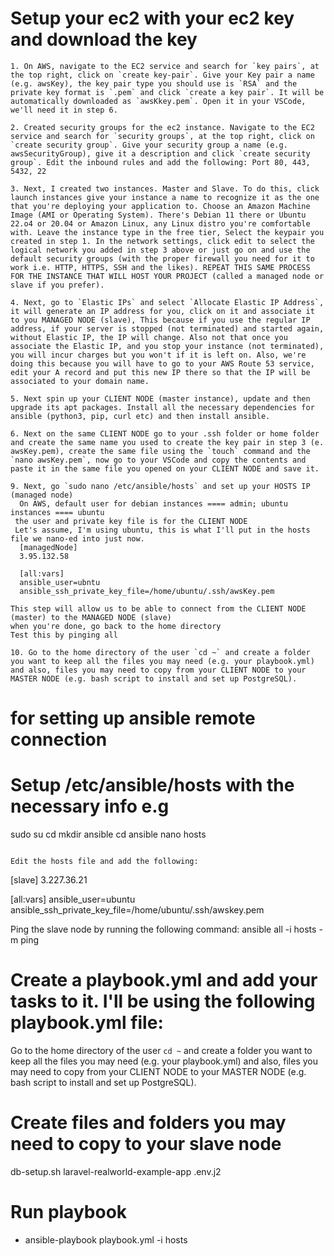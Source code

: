 # Setup your ec2 with your ec2 key and download the key
    
    1. On AWS, navigate to the EC2 service and search for `key pairs`, at the top right, click on `create key-pair`. Give your Key pair a name (e.g. awsKey), the key pair type you should use is `RSA` and the private key format is `.pem` and click `create a key pair`. It will be automatically downloaded as `awsKkey.pem`. Open it in your VSCode, we'll need it in step 6.
    
    2. Created security groups for the ec2 instance. Navigate to the EC2 service and search for `security groups`, at the top right, click on `create security group`. Give your security group a name (e.g. awsSecurityGroup), give it a description and click `create security group`. Edit the inbound rules and add the following: Port 80, 443, 5432, 22
    
    3. Next, I created two instances. Master and Slave. To do this, click launch instances give your instance a name to recognize it as the one that you're deploying your application to. Choose an Amazon Machine Image (AMI or Operating System). There's Debian 11 there or Ubuntu 22.o4 or 20.04 or Amazon Linux, any Linux distro you're comfortable with. Leave the instance type in the free tier, Select the keypair you created in step 1. In the network settings, click edit to select the logical network you added in step 3 above or just go on and use the default security groups (with the proper firewall you need for it to work i.e. HTTP, HTTPS, SSH and the likes). REPEAT THIS SAME PROCESS FOR THE INSTANCE THAT WILL HOST YOUR PROJECT (called a managed node or slave if you prefer).
    
    4. Next, go to `Elastic IPs` and select `Allocate Elastic IP Address`, it will generate an IP address for you, click on it and associate it to you MANAGED NODE (slave), This because if you use the regular IP address, if your server is stopped (not terminated) and started again, without Elastic IP, the IP will change. Also not that once you associate the Elastic IP, and you stop your instance (not terminated), you will incur charges but you won't if it is left on. Also, we're doing this because you will have to go to your AWS Route 53 service, edit your A record and put this new IP there so that the IP will be associated to your domain name.
    
    5. Next spin up your CLIENT NODE (master instance), update and then upgrade its apt packages. Install all the necessary dependencies for ansible (python3, pip, curl etc) and then install ansible. 
    
    6. Next on the same CLIENT NODE go to your .ssh folder or home folder and create the same name you used to create the key pair in step 3 (e. awsKey.pem), create the same file using the `touch` command and the `nano awsKey.pem`, now go to your VSCode and copy the contents and paste it in the same file you opened on your CLIENT NODE and save it.
    
    9. Next, go `sudo nano /etc/ansible/hosts` and set up your HOSTS IP (managed node)
      On AWS, default user for debian instances ==== admin; ubuntu instances ==== ubuntu  
     the user and private key file is for the CLIENT NODE
     Let's assume, I'm using ubuntu, this is what I'll put in the hosts file we nano-ed into just now.
      [managedNode]
      3.95.132.58
      
      [all:vars]
      ansible_user=ubntu
      ansible_ssh_private_key_file=/home/ubuntu/.ssh/awsKey.pem
      
    This step will allow us to be able to connect from the CLIENT NODE (master) to the MANAGED NODE (slave)
    when you're done, go back to the home directory
    Test this by pinging all
    
    10. Go to the home directory of the user `cd ~` and create a folder you want to keep all the files you may need (e.g. your playbook.yml) and also, files you may need to copy from your CLIENT NODE to your MASTER NODE (e.g. bash script to install and set up PostgreSQL).

# for setting up ansible remote connection

# Setup /etc/ansible/hosts with the necessary info e.g
sudo su
cd
mkdir ansible
cd ansible
nano hosts
```

Edit the hosts file and add the following:

```
[slave]
3.227.36.21

[all:vars]
ansible_user=ubuntu
ansible_ssh_private_key_file=/home/ubuntu/.ssh/awskey.pem

Ping the slave node by running the following command:
ansible all -i hosts -m ping

# Create a playbook.yml and add your tasks to it. I'll be using the following playbook.yml file:

 Go to the home directory of the user `cd ~` and create a folder you want to keep all the files you may need (e.g. your playbook.yml) and also, files you may need to copy from your CLIENT NODE to your MASTER NODE (e.g. bash script to install and set up PostgreSQL).
        

# Create files and folders you may need to copy to your slave node
db-setup.sh
laravel-realworld-example-app
.env.j2

# Run playbook
- ansible-playbook playbook.yml -i hosts